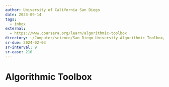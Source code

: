 ```yaml
---
author: University of California San Diego
date: 2023-09-14
tags:
  - inbox
external:
  - https://www.coursera.org/learn/algorithmic-toolbox
directory: ~/Computer/science/San_Diego_University-Algorithmic_Toolbox/
sr-due: 2024-02-03
sr-interval: 9
sr-ease: 210
---
```

# Algorithmic Toolbox


